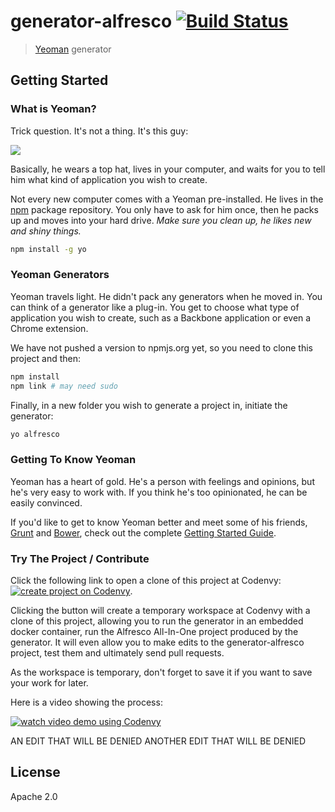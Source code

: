 # generator-alfresco [![Build Status](https://secure.travis-ci.org/binduwavell/generator-alfresco.png?branch=master)](https://travis-ci.org/binduwavell/generator-alfresco)

> [Yeoman](http://yeoman.io) generator


## Getting Started

### What is Yeoman?

Trick question. It's not a thing. It's this guy:

![](http://i.imgur.com/JHaAlBJ.png)

Basically, he wears a top hat, lives in your computer, and waits for you to tell him what kind of application you wish to create.

Not every new computer comes with a Yeoman pre-installed. He lives in the [npm](https://npmjs.org) package repository. You only have to ask for him once, then he packs up and moves into your hard drive. *Make sure you clean up, he likes new and shiny things.*

```bash
npm install -g yo
```

### Yeoman Generators

Yeoman travels light. He didn't pack any generators when he moved in. You can think of a generator like a plug-in. You get to choose what type of application you wish to create, such as a Backbone application or even a Chrome extension.

<!--
To install generator-alfresco from npm, run:

```bash
npm install -g generator-alfresco
```
-->

We have not pushed a version to npmjs.org yet, so you need to clone this project and then:

```bash
npm install
npm link # may need sudo
```

Finally, in a new folder you wish to generate a project in, initiate the generator:

```bash
yo alfresco
```

### Getting To Know Yeoman

Yeoman has a heart of gold. He's a person with feelings and opinions, but he's very easy to work with. If you think he's too opinionated, he can be easily convinced.

If you'd like to get to know Yeoman better and meet some of his friends, [Grunt](http://gruntjs.com) and [Bower](http://bower.io), check out the complete [Getting Started Guide](https://github.com/yeoman/yeoman/wiki/Getting-Started).

### Try The Project / Contribute

Click the following link to open a clone of this project at Codenvy: 
[![create project on Codenvy](https://codenvy.com/factory/resources/factory-white.png)](https://codenvy.com/factory?id=zmv24wynr689af6f). 

Clicking the button will create a temporary workspace at Codenvy with a clone of this project, allowing you to run the generator in an 
embedded docker container, run the Alfresco All-In-One project produced by the generator. It will even allow you to make edits to the 
generator-alfresco project, test them and ultimately send pull requests.

As the workspace is temporary, don't forget to save it if you want to save your work for later.

Here is a video showing the process:

[![watch video demo using Codenvy](http://img.youtube.com/vi/Pq5IwG5Aq0Q/0.jpg)](http://www.youtube.com/watch?v=Pq5IwG5Aq0Q)

AN EDIT THAT WILL BE DENIED
ANOTHER EDIT THAT WILL BE DENIED

## License

Apache 2.0
